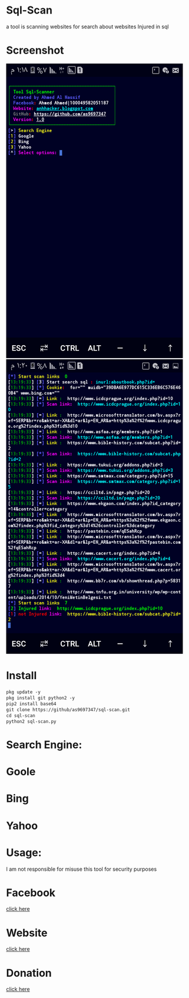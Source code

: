 # Sql-Scan
a tool is scanning websites for search about websites Injured in sql
# Screenshot
<img  src="img/sql.png"/>
<img  src="img/scan.png"/>

# Install
```
pkg update -y
pkg install git python2 -y
pip2 install base64
git clone https://github/as9697347/sql-scan.git
cd sql-scan
python2 sql-scan.py
```
# Search Engine:
# Goole
# Bing
# Yahoo

# Usage:
I am not responsible for misuse this tool for security purposes

# Facebook
<a href='https://facebook.com/100049582051187'>click here</a>


# Website
<a href='https://anhhacker.blogspot.com/2021/04/sql-scan.html?m=1'>click here</a>


# Donation
<a href='mailto:ahmed.nassif.hacker@gmail.com'>click here</a>
